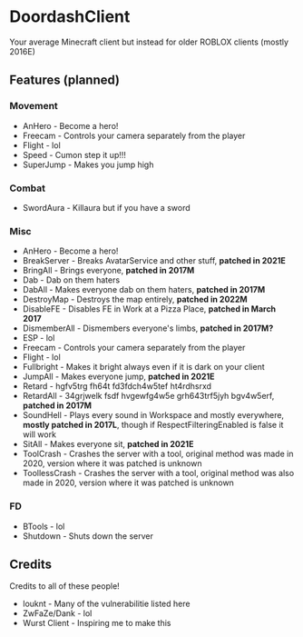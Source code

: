 # DoordashClient
Your average Minecraft client but instead for older ROBLOX clients (mostly 2016E)
## Features (planned)
### Movement
* AnHero - Become a hero!
* Freecam - Controls your camera separately from the player
* Flight - lol
* Speed - Cumon step it up!!!
* SuperJump - Makes you jump high
### Combat
* SwordAura - Killaura but if you have a sword
### Misc
* AnHero - Become a hero!
* BreakServer - Breaks AvatarService and other stuff, **patched in 2021E**
* BringAll - Brings everyone, **patched in 2017M**
* Dab - Dab on them haters
* DabAll - Makes everyone dab on them haters, **patched in 2017M**
* DestroyMap - Destroys the map entirely, **patched in 2022M**
* DisableFE - Disables FE in Work at a Pizza Place, **patched in March 2017**
* DismemberAll - Dismembers everyone's limbs, **patched in 2017M?**
* ESP - lol
* Freecam - Controls your camera separately from the player
* Flight - lol
* Fullbright - Makes it bright always even if it is dark on your client
* JumpAll - Makes everyone jump, **patched in 2021E**
* Retard - hgfv5trg fh64t fd3fdch4w5tef ht4rdhsrxd
* RetardAll - 34grjwelk fsdf hvgewfg4w5e grh643trf5jyh bgv4w5erf, **patched in 2017M**
* SoundHell - Plays every sound in Workspace and mostly everywhere, **mostly patched in 2017L**, though if RespectFilteringEnabled is false it will work
* SitAll - Makes everyone sit, **patched in 2021E**
* ToolCrash - Crashes the server with a tool, original method was made in 2020, version where it was patched is unknown
* ToollessCrash - Crashes the server with a tool, original method was also made in 2020, version where it was patched is unknown
### FD
* BTools - lol
* Shutdown - Shuts down the server
## Credits
Credits to all of these people!
* louknt - Many of the vulnerabilitie listed here
* ZwFaZe/Dank - lol
* Wurst Client - Inspiring me to make this
